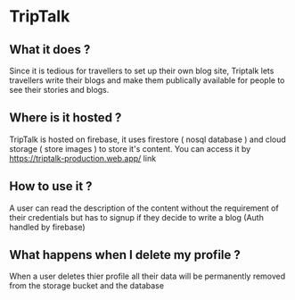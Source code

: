 # TripTalk

## What it does ?
Since it is tedious for travellers to set up their own blog site, Triptalk lets travellers write their blogs and make them publically available for people to see their stories and blogs.

## Where is it hosted ?
TripTalk is hosted on firebase, it uses firestore ( nosql database )  and cloud storage ( store images ) to store it's content. You can access it by https://triptalk-production.web.app/ link

## How to use it ?
A user can read the description of the content without the requirement of their credentials but has to signup if they decide to write a blog (Auth handled by firebase)

## What happens when I delete my profile ?
When a user deletes thier profile all their data will be permanently removed from the storage bucket and the database 
